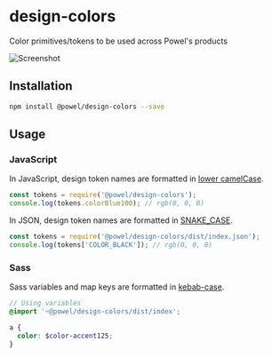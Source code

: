 # design-colors

Color primitives/tokens to be used across Powel's products

![Screenshot](https://user-images.githubusercontent.com/927591/105490290-d9084a80-5cb4-11eb-877b-3b1ba323e2a3.png)

## Installation

```sh
npm install @powel/design-colors --save
```

## Usage

### JavaScript

In JavaScript, design token names are formatted in [lower camelCase](https://en.wikipedia.org/wiki/Camel_case).

```js
const tokens = require('@powel/design-colors');
console.log(tokens.colorBlue100); // rgb(0, 0, 0)
```

In JSON, design token names are formatted in [SNAKE_CASE](https://en.wikipedia.org/wiki/Snake_case).

```js
const tokens = require('@powel/design-colors/dist/index.json');
console.log(tokens['COLOR_BLACK']); // rgb(0, 0, 0)
```

### Sass

Sass variables and map keys are formatted in [kebab-case](https://en.wikipedia.org/wiki/Kebab_case).

```scss
// Using variables
@import '~@powel/design-colors/dist/index';

a {
  color: $color-accent125;
}
```
